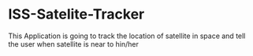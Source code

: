 # ISS-Satelite-Tracker
This Application is going to track the location of satellite in space and tell the user when satellite is near to hin/her
